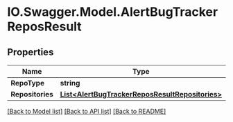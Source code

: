 # IO.Swagger.Model.AlertBugTrackerReposResult
## Properties

Name | Type | Description | Notes
------------ | ------------- | ------------- | -------------
**RepoType** | **string** |  | [optional] 
**Repositories** | [**List&lt;AlertBugTrackerReposResultRepositories&gt;**](AlertBugTrackerReposResultRepositories.md) |  | 

[[Back to Model list]](../README.md#documentation-for-models) [[Back to API list]](../README.md#documentation-for-api-endpoints) [[Back to README]](../README.md)

